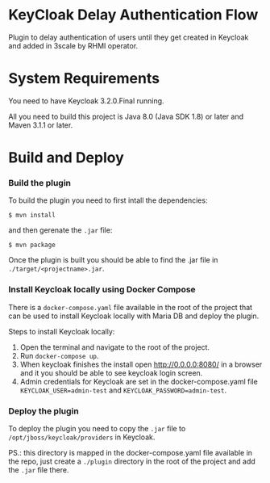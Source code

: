 # KeyCloak Delay Authentication Flow

Plugin to delay authentication of users until they get created in Keycloak and added in 3scale by RHMI operator.

# System Requirements

You need to have Keycloak 3.2.0.Final running.

All you need to build this project is Java 8.0 (Java SDK 1.8) or later and Maven 3.1.1 or later.

# Build and Deploy

### Build the plugin

To build the plugin you need to first intall the dependencies:

`$ mvn install` 

and then gerenate the `.jar` file:

`$ mvn package`

Once the plugin is built you should be able to find the .jar file in `./target/<projectname>.jar`.

### Install Keycloak locally using Docker Compose

There is a `docker-compose.yaml` file available in the root of the project that can be used to install Keycloak locally with Maria DB and deploy the plugin.

Steps to install Keycloak locally:

1) Open the terminal and navigate to the root of the project.
2) Run ```docker-compose up```.
3) When keycloak finishes the install open http://0.0.0.0:8080/ in a browser and it you should be able to see keycloak login screen.
4) Admin credentials for Keycloak are set in the docker-compose.yaml file `KEYCLOAK_USER=admin-test` and `KEYCLOAK_PASSWORD=admin-test`.

### Deploy the plugin 

To deploy the plugin you need to copy the `.jar` file to `/opt/jboss/keycloak/providers` in Keycloak.

PS.: this directory is mapped in the docker-compose.yaml file available in the repo, just create a `./plugin` directory in the root of the project and add the `.jar` file there. 
